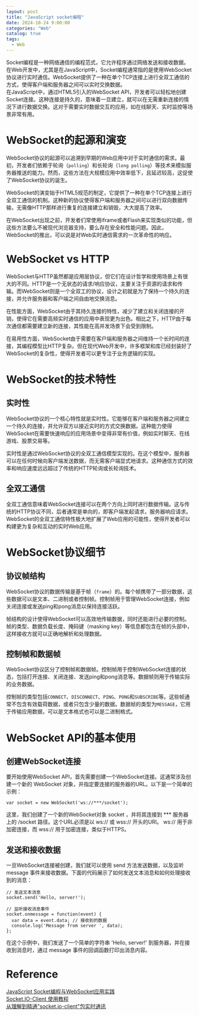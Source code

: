 ```yaml
---
layout: post
title: "JavaScript socket编程"
date: 2024-10-24 9:00:00
categories: "Web"
catalog: true
tags:
  - Web
---
```

Socket编程是一种网络通信的编程范式，它允许程序通过网络发送和接收数据。在Web开发中，尤其是在JavaScript中，Socket编程通常指的是使用WebSocket协议进行实时通信。WebSocket提供了一种在单个TCP连接上进行全双工通信的方式，使得客户端和服务器之间可以实时交换数据。    
在JavaScript中，通过HTML5引入的WebSocket API，开发者可以轻松地创建Socket连接。这种连接是持久的，意味着一旦建立，就可以在无需重新连接的情况下进行数据交换。这对于需要实时数据交互的应用，如在线聊天、实时监控等场景非常有用。   

# WebSocket的起源和演变
WebSocket协议的起源可以追溯到早期的Web应用中对于实时通信的需求。最初，开发者们依赖于轮询（`polling`）和长轮询（`long polling`）等技术来模拟服务器推送的能力。然而，这些方法在大规模应用中效率低下，且延迟较高，这促使了WebSocket协议的诞生。  

WebSocket的演变始于HTML5规范的制定，它提供了一种在单个TCP连接上进行全双工通信的机制。这种新的协议使得客户端和服务器之间可以进行双向数据传输，无需像HTTP那样进行重复的连接建立和销毁，大大提高了效率。  

在WebSocket出现之前，开发者们常使用iframe或者Flash来实现类似的功能，但这些方法要么不被现代浏览器支持，要么存在安全和性能问题。因此，WebSocket的推出，可以说是对Web实时通信需求的一次革命性的响应。  

# WebSocket vs HTTP
WebSocket与HTTP虽然都是应用层协议，但它们在设计哲学和使用场景上有很大的不同。HTTP是一个无状态的请求/响应协议，主要关注于资源的请求和传输。而WebSocket则是一个全双工的协议，设计之初就是为了保持一个持久的连接，并允许服务器和客户端之间自由地交换消息。  

在性能方面，WebSocket由于其持久连接的特性，减少了建立和关闭连接的开销，使得它在需要高频实时通信的应用中表现更为出色。相比之下，HTTP由于每次通信都需要建立新的连接，其性能在高并发场景下会受到限制。  

在易用性方面，WebSocket由于需要在客户端和服务器之间维持一个长时间的连接，其编程模型比HTTP复杂。但在现代Web开发中，许多框架和库已经封装好了WebSocket的复杂性，使得开发者可以更专注于业务逻辑的实现。  

# WebSocket的技术特性
## 实时性
WebSocket协议的一个核心特性就是实时性。它能够在客户端和服务器之间建立一个持久的连接，并允许双方以接近实时的方式交换数据。这种能力使得WebSocket在需要快速响应的应用场景中变得非常有价值，例如实时聊天、在线游戏、股票交易等。

实时性是通过WebSocket协议的全双工通信模型实现的。在这个模型中，服务器可以在任何时候向客户端发送数据，而无需客户端显式地请求。这种通信方式的效率和响应速度远远超过了传统的HTTP轮询或长轮询技术。

## 全双工通信
全双工通信意味着WebSocket连接可以在两个方向上同时进行数据传输。这与传统的HTTP协议不同，后者通常是单向的，即客户端发起请求，服务器响应请求。WebSocket的全双工通信特性极大地扩展了Web应用的可能性，使得开发者可以构建更为复杂和互动的实时Web应用。

# WebSocket协议细节

##  协议帧结构
WebSocket协议的数据传输是基于帧（`frame`）的。每个帧携带了一部分数据，这些数据可以是文本、二进制或者控制帧。控制帧用于管理WebSocket连接，例如关闭连接或发送ping和pong消息以保持连接活跃。  

帧结构的设计使得WebSocket可以高效地传输数据，同时还能进行必要的控制。帧的类型、数据负载长度、掩码键（masking key）等信息都包含在帧的头部中，这样接收方就可以正确地解析和处理数据。  

## 控制帧和数据帧
WebSocket协议区分了控制帧和数据帧。控制帧用于控制WebSocket连接的状态，包括打开连接、关闭连接、发送ping和pong消息等。数据帧则用于传输实际的业务数据。  

控制帧的类型包括`CONNECT`、`DISCONNECT`、`PING`、`PONG`和`SUBSCRIBE`等。这些帧通常不包含有效载荷数据，或者只包含少量的数据。数据帧的类型为`MESSAGE`，它用于传输应用数据，可以是文本格式也可以是二进制格式。  

# WebSocket API的基本使用
## 创建WebSocket连接
要开始使用WebSocket API，首先需要创建一个WebSocket连接。这通常涉及创建一个新的 WebSocket 对象，并指定要连接的服务器的URL。以下是一个简单的示例：

    var socket = new WebSocket('ws://***/socket');

这里，我们创建了一个新的WebSocket对象 socket ，并将其连接到 *** 服务器上的 /socket 路径。这个URL必须是以 ws:// 或 wss:// 开头的URI。 ws:// 用于非加密连接，而 wss:// 用于加密连接，类似于HTTPS。

## 发送和接收数据
一旦WebSocket连接被创建，我们就可以使用 send 方法发送数据，以及监听 message 事件来接收数据。下面的代码展示了如何发送文本消息和如何处理接收到的消息：

    // 发送文本消息
    socket.send('Hello, server!');
    
    // 监听接收消息事件
    socket.onmessage = function(event) {
      var data = event.data; // 接收到的数据
      console.log('Message from server ', data);
    };

在这个示例中，我们发送了一个简单的字符串 'Hello, server!' 到服务器，并在接收到消息时，通过 message 事件的回调函数打印出消息内容。  

# Reference
[JavaScript Socket编程与WebSocket应用实践](https://blog.csdn.net/weixin_36123300/article/details/142924302)  
[Socket.IO-Client 使用教程](https://blog.csdn.net/gitblog_00989/article/details/141210300)   
[从理解到精通"socket.io-client"包实时通讯](https://juejin.cn/post/7260324692506460197)  